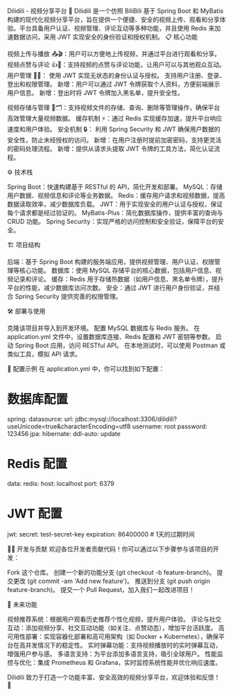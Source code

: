 Dilidili - 视频分享平台 🎥
Dilidili 是一个仿照 BiliBili 基于 Spring Boot 和 MyBatis 构建的现代化视频分享平台，旨在提供一个便捷、安全的视频上传、观看和分享体验。平台具备用户认证、视频管理、评论互动等多种功能，并且使用 Redis 来加速数据访问，采用 JWT 实现安全的身份验证和授权机制。
📋 核心功能

视频上传与播放 📤🎬：用户可以方便地上传视频，并通过平台进行观看和分享。
视频点赞与评论 👍💬：支持视频的点赞与评论功能，让用户可以与其他观众互动。
用户管理 👤🔑：
使用 JWT 实现无状态的身份认证与授权。
支持用户注册、登录、登出和权限管理。
新增：用户可以通过 JWT 令牌获取个人资料，方便前端展示用户信息。
新增：登出时将 JWT 令牌加入黑名单，提升安全性。


视频存储与管理 💾🗂️：支持视频文件的存储、查询、删除等管理操作，确保平台高效管理大量视频数据。
缓存机制 ⚡：通过 Redis 实现缓存加速，提升平台响应速度和用户体验。
安全机制 🔒：
利用 Spring Security 和 JWT 确保用户数据的安全性，防止未经授权的访问。
新增：在用户注册时提前加密密码，支持更灵活的密码处理流程。
新增：提供从请求头提取 JWT 令牌的工具方法，简化认证流程。



⚙️ 技术栈

Spring Boot：快速构建基于 RESTful 的 API，简化开发和部署。
MySQL：存储用户数据、视频信息和评论等业务数据。
Redis：缓存用户请求和视频数据，提高数据读取效率，减少数据库负载。
JWT：用于实现安全的用户认证与授权，保证每个请求都是经过验证的。
MyBatis-Plus：简化数据库操作，提供丰富的查询与 CRUD 功能。
Spring Security：实现严格的访问控制和安全验证，保障平台的安全。

🏗️ 项目结构

后端：基于 Spring Boot 构建的服务端应用，提供视频管理、用户认证、权限管理等核心功能。
数据库：使用 MySQL 存储平台的核心数据，包括用户信息、视频记录和评论。
缓存：Redis 用于存储热数据（如用户信息、黑名单令牌），提升平台的性能，减少数据库访问次数。
安全：通过 JWT 进行用户身份验证，并结合 Spring Security 提供完善的权限管理。

🛠️ 部署与使用

克隆该项目并导入到开发环境。
配置 MySQL 数据库与 Redis 服务。
在 application.yml 文件中，设置数据库连接、Redis 配置和 JWT 密钥等参数。
启动 Spring Boot 应用，访问 RESTful API。
在本地测试时，可以使用 Postman 或类似工具，模拟 API 请求。

📑 配置示例
在 application.yml 中，你可以找到如下配置：
# 数据库配置
spring:
  datasource:
    url: jdbc:mysql://localhost:3306/dilidili?useUnicode=true&characterEncoding=utf8
    username: root
    password: 123456
  jpa:
    hibernate:
      ddl-auto: update

# Redis 配置
  data:
    redis:
      host: localhost
      port: 6379

# JWT 配置
jwt:
  secret: test-secret-key
  expiration: 86400000  # 1天的过期时间

👨‍💻 开发与贡献
欢迎各位开发者贡献代码！你可以通过以下步骤参与该项目的开发：

Fork 这个仓库。
创建一个新的功能分支 (git checkout -b feature-branch)。
提交更改 (git commit -am 'Add new feature')。
推送到分支 (git push origin feature-branch)。
提交一个 Pull Request，加入我们一起改进项目！

🎯 未来功能

视频推荐系统：根据用户观看历史推荐个性化视频，提升用户体验。
评论与社交互动：添加视频分享、社交互动功能（如关注、点赞动态），增加平台活跃度。
高可用性部署：实现容器化部署和高可用架构（如 Docker + Kubernetes），确保平台在高并发情况下的稳定性。
实时弹幕功能：支持视频播放时的实时弹幕互动，增强用户参与感。
多语言支持：为平台添加多语言支持，吸引全球用户。
性能监控与优化：集成 Prometheus 和 Grafana，实时监控系统性能并优化响应速度。


Dilidili 致力于打造一个功能丰富、安全高效的视频分享平台，欢迎体验和反馈！ 🚀


